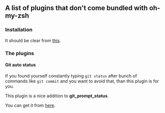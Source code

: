 ## A list of plugins that don't come bundled with oh-my-zsh

### Installation
It should be clear from [this](https://github.com/robbyrussell/oh-my-zsh/wiki/Customization#overriding-and-adding-plugins).

### The plugins

#### Git auto status

If you found yourself constantly typing `git status` after bunch of commands like
`git commit` and you want to avoid that, than this plugin is for you.

This plugin is a nice addition to **git_prompt_status**.

You can get it from [here](https://gist.github.com/oshybystyi/475ee7768efc03727f21).